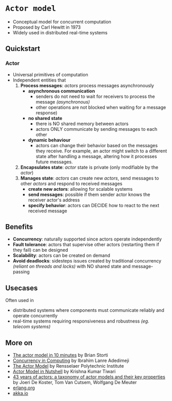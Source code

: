 # `Actor model`

* Conceptual model for concurrent computation
* Proposed by Carl Hewitt in 1973 
* Widely used in distributed real-time systems

## Quickstart

### Actor

* Universal primitives of computation
* Independent entities that
    1. **Process messages**: *actors* process messages asynchronously 
        * **asynchronous communication**
            * senders do not need to wait for receivers to process the message *(asynchronous)*
            * other operations are not blocked when waiting for a message response)
        * **no shared state** 
            * there is NO shared memory between actors
            * actors ONLY communicate by sending messages to each other
        * **dynamic behaviour**
            * actors can change their behavior based on the messages they receive. For example, an actor might switch to a different state after handling a message, altering how it processes future messages.
    2. **Encapsulates state**: *actor* state is private (only modifiable by the *actor*)
    3. **Manages state**: *actors* can create new *actors*, send messages to other *actors* and respond to received messages
        * **create new actors**: allowing for scalable systems
        * **send messages**: possible if them sender actor knows the receiver actor's address
        * **specify behavior**: actors can DECIDE how to react to the next received message

## Benefits

* **Concurrency**: naturally supported since actors operate independently
* **Fault tolerance**: actors that supervise other actors (restarting them if they fail) can be designed
* **Scalability**: actors can be created on demand
* **Avoid deadlocks**: sidesteps issues created by traditional concurrency *(reliant on threads and locks)* with NO shared state and message-passing

## Usecases

Often used in  

* distributed systems where components must communicate reliably and operate concurrently
* real-time systems requiring responsiveness and robustness *(eg. telecom systems)*

## More on

* [The actor model in 10 minutes](https://www.brianstorti.com/the-actor-model/) by Brian Storti
* [Concurrency in Computing](https://medium.com/@ibrahimlanre1890/concurrency-in-computing-d1a676c4f13b) by Ibrahim Lanre Adedimeji 
* [The Actor Model](http://wcl.cs.rpi.edu/salsa/tutorial/salsa1_1_2/node6.html) by Rensselaer Polytechnic Institute
* [Actor Model in Nutshell](https://medium.com/@KtheAgent/actor-model-in-nutshell-d13c0f81c8c7) by Krishna Kumar Tiwari
* [43 years of actors: a taxonomy of actor models and their key properties](https://dl.acm.org/doi/10.1145/3001886.3001890) by Joeri De Koster, Tom Van Cutsem, Wolfgang De Meuter
* [erlang.org](https://www.erlang.org/)
* [akka.io](https://akka.io/)